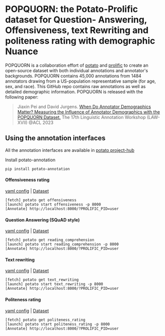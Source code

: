 # POPQUORN: the Potato-Prolific dataset for Question- Answering, Offensiveness, text Rewriting and politeness rating with demographic Nuance

POPQUORN is a collaboration effort of [potato](https://github.com/davidjurgens/potato) and [prolific](https://www.prolific.co) to create an open-source dataset with both individual annotations and annotator's backgrounds.
POPQUORN contains 45,000 annotations from 1484 annotators drawing from a US-population representative sample (for age, sex, and race). This GitHub repo contains raw annotations as well as detailed demographic information. POPQUORN is released with the following paper:

>Jiaxin Pei and David Jurgens. [When Do Annotator Demographics Matter? Measuring the Influence of Annotator Demographics with the POPQUORN Dataset.](https://arxiv.org/abs/2306.06826) The 17th Linguistic Annotation Workshop (LAW-XVII) @ACL 2023

## Using the annotation interfaces

All the annotation interfaces are available in [potato project-hub](https://github.com/davidjurgens/potato/tree/master/project-hub)

Install potato-annotation

``` 
pip install potato-annotation
```

#### Offensiveness rating

[yaml
config](https://github.com/davidjurgens/potato/tree/master/project-hub/offensiveness)
\|
[Dataset](https://github.com/Jiaxin-Pei/Potato-Prolific-Dataset/tree/main/dataset/offensiveness)

``` 
[fetch] potato get offensiveness
[launch] potato start offensiveness -p 8000
[Annotate] http://localhost:8000/?PROLIFIC_PID=user
```

#### Question Answering (SQuAD style)

[yaml
config](https://github.com/davidjurgens/potato/tree/master/project-hub/reading_comprehension)
\|
[Dataset](https://github.com/Jiaxin-Pei/Potato-Prolific-Dataset/tree/main/dataset/question_answering)

``` 
[fetch] potato get reading_comprehension
[launch] potato start reading_comprehension -p 8000
[Annotate] http://localhost:8000/?PROLIFIC_PID=user
```

#### Text rewriting

[yaml
config](https://github.com/davidjurgens/potato/tree/master/project-hub/email_rewriting)
\|
[Dataset](https://github.com/Jiaxin-Pei/Potato-Prolific-Dataset/tree/main/dataset/text_rewriting)

``` 
[fetch] potato get text_rewriting
[launch] potato start text_rewriting -p 8000
[Annotate] http://localhost:8000/?PROLIFIC_PID=user
```

#### Politeness rating

[yaml
config](https://github.com/davidjurgens/potato/tree/master/project-hub/politeness_rating)
\|
[Dataset](https://github.com/Jiaxin-Pei/Potato-Prolific-Dataset/tree/main/dataset/politeness_rating)

``` 
[fetch] potato get politeness_rating
[launch] potato start politeness_rating -p 8000
[Annotate] http://localhost:8000/?PROLIFIC_PID=user
```
